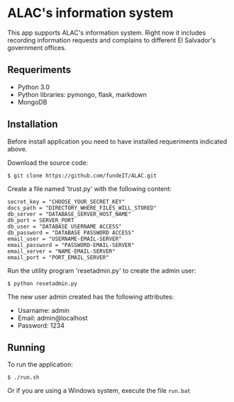 # ALAC's information system

This app supports ALAC's information system. Right now it includes recording information requests and complains to different El Salvador's government offices.

## Requeriments

- Python 3.0
- Python libraries: pymongo, flask, markdown
- MongoDB

## Installation

Before install application you need to have installed requeriments indicated above.

Download the source code:

    $ git clone https://github.com/fundeIT/ALAC.git

Create a file named 'trust.py' with the following content:

    secret_key = "CHOOSE_YOUR_SECRET_KEY"
    docs_path = "DIRECTORY_WHERE_FILES_WILL_STORED"
    db_server = "DATABASE_SERVER_HOST_NAME"
    db_port = SERVER_PORT
    db_user = "DATABASE USERNAME ACCESS"
    db_password = "DATABASE PASSWORD ACCESS"
    email_user = "USERNAME-EMAIL-SERVER"
    email_password = "PASSWORD-EMAIL-SERVER"
    email_server = "NAME-EMAIL-SERVER"
    email_port = "PORT_EMAIL_SERVER"

Run the utility program 'resetadmin.py' to create the admin user:

    $ python resetadmin.py

The new user admin created has the following attributes:

- Usarname: admin
- Email: admin@localhost
- Password: 1234

## Running

To run the application:

    $ ./run.sh

Or if you are using a Windows system, execute the file `run.bat`
